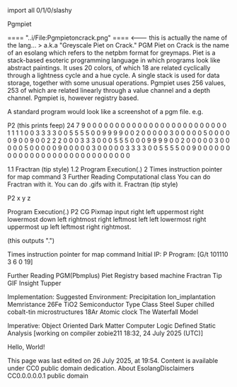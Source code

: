 import all
0/1/0/slashy

Pgmpiet

==== "..i/File:Pgmpietoncrack.png" ==== <--- this is actually the name of the lang... > a.k.a "Greyscale Piet on Crack."
PGM Piet on Crack is the name of an esolang which refers to the netpbm format for greymaps. Piet is a stack-based esoteric programming language in which programs look like abstract paintings. It uses 20 colors, of which 18 are related cyclically through a lightness cycle and a hue cycle. A single stack is used for data storage, together with some unusual operations. Pgmpiet uses 256 values, 253 of which are related linearly through a value channel and a depth channel. Pgmpiet is, however registry based.

A standard program would look like a screenshot of a pgm file. e.g.

P2
(this prints feep)
24 7
9
0 0 0 0 0 0 0 0 0 0 0 0 0 0 0 0 0 0 0 0 0 0 0 0
0 1 1 1 1 0 0 3 3 3 3 0 0 5 5 5 5 0 0 9 9 9 9 0
0 2 0 0 0 0 0 3 0 0 0 0 0 5 0 0 0 0 0 9 0 0 9 0
0 2 2 2 0 0 0 3 3 3 0 0 0 5 5 5 0 0 0 9 9 9 9 0
0 2 0 0 0 0 0 3 0 0 0 0 0 5 0 0 0 0 0 9 0 0 0 0
0 3 0 0 0 0 0 3 3 3 3 0 0 5 5 5 5 0 0 9 0 0 0 0
0 0 0 0 0 0 0 0 0 0 0 0 0 0 0 0 0 0 0 0 0 0 0 0

1.1	Fractran (tip style)
1.2	Program Execution(.)
2	Times instruction pointer for map command
3	Further Reading
Computational class
You can do Fractran with it.
You can do .gifs with it.
Fractran (tip style)

P2
x y
z

Program Execution(.)
P2 CG Pixmap input right left uppermost right lowermost down left rightmost right leftmost left left lowermost right uppermost up left leftmost right rightmost.

(this outputs ".")

Times instruction pointer for map command
Initial IP: P
Program: [G/t 101110 3 6 0 19]

Further Reading
PGM(Pbmplus)
Piet
Registry based machine
Fractran
Tip
GIF
Insight
Tupper

Implementation:
Suggested Environment:
Precipitation
Ion_implantation
Memristance
26Fe
TiO2
Semiconductor Type Class
Steel
Super chilled cobalt-tin microstructures
18Ar
Atomic clock
The Waterfall Model



Imperative:
Object Oriented Dark Matter Computer
Logic Defined Static Analysis
[working on compiler zobie211 18:32, 24 July 2025 (UTC)]

Hello, World!

This page was last edited on 26 July 2025, at 19:54.
Content is available under CC0 public domain dedication.
About EsolangDisclaimers
CC0.0.0.0.0.1 public domain
